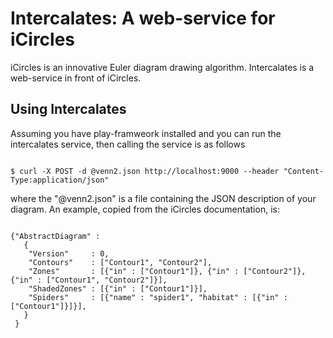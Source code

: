 # Intercalates: A web-service for iCircles #

iCircles is an innovative Euler diagram drawing algorithm.  Intercalates
is a web-service in front of iCircles.

## Using Intercalates ##

Assuming you have play-framweork installed and you can run the intercalates
service, then calling the service is as follows

<code>
$ curl -X POST -d @venn2.json http://localhost:9000 --header "Content-Type:application/json"
</code>

where the "@venn2.json" is a file containing the JSON description of your diagram.  An example,
copied from the iCircles documentation, is:

<code>
{"AbstractDiagram" :
   {
    "Version"     : 0,
    "Contours"    : ["Contour1", "Contour2"],
    "Zones"       : [{"in" : ["Contour1"]}, {"in" : ["Contour2"]}, {"in" : ["Contour1", "Contour2"]}],
    "ShadedZones" : [{"in" : ["Contour1"]}],
    "Spiders"     : [{"name" : "spider1", "habitat" : [{"in" : ["Contour1"]}]}],
   }
 }
</code>